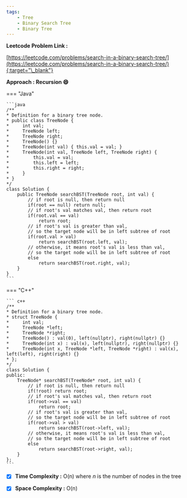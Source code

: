 ```yaml
---
tags:
    - Tree
    - Binary Search Tree
    - Binary Tree
---
```


**Leetcode Problem Link :**

[https://leetcode.com/problems/search-in-a-binary-search-tree/](https://leetcode.com/problems/search-in-a-binary-search-tree/){:target="\_blank"}

**Approach : Recursion :smile:**

=== "Java"

    ```java
    /**
    * Definition for a binary tree node.
    * public class TreeNode {
    *     int val;
    *     TreeNode left;
    *     TreeNode right;
    *     TreeNode() {}
    *     TreeNode(int val) { this.val = val; }
    *     TreeNode(int val, TreeNode left, TreeNode right) {
    *         this.val = val;
    *         this.left = left;
    *         this.right = right;
    *     }
    * }
    */
    class Solution {
        public TreeNode searchBST(TreeNode root, int val) {
            // if root is null, then return null
            if(root == null) return null;
            // if root's val matches val, then return root
            if(root.val == val)
                return root;
            // if root's val is greater than val,
            // so the target node will be in left subtree of root
            if(root.val > val)
                return searchBST(root.left, val);
            // otherwise, it means root's val is less than val,
            // so the target node will be in left subtree of root
            else
                return searchBST(root.right, val);
        }
    }
    ```

=== "C++"

    ``` c++
    /**
    * Definition for a binary tree node.
    * struct TreeNode {
    *     int val;
    *     TreeNode *left;
    *     TreeNode *right;
    *     TreeNode() : val(0), left(nullptr), right(nullptr) {}
    *     TreeNode(int x) : val(x), left(nullptr), right(nullptr) {}
    *     TreeNode(int x, TreeNode *left, TreeNode *right) : val(x), left(left), right(right) {}
    * };
    */
    class Solution {
    public:
        TreeNode* searchBST(TreeNode* root, int val) {
            // if root is null, then return null
            if(!root) return root;
            // if root's val matches val, then return root
            if(root->val == val)
                return root;
            // if root's val is greater than val,
            // so the target node will be in left subtree of root
            if(root->val > val)
                return searchBST(root->left, val);
            // otherwise, it means root's val is less than val,
            // so the target node will be in left subtree of root
            else
                return searchBST(root->right, val);
        }
    };
    ```

-   [x] **Time Complexity :** O(n) where _n_ is the number of nodes in the tree

-   [x] **Space Complexity :** O(n)
